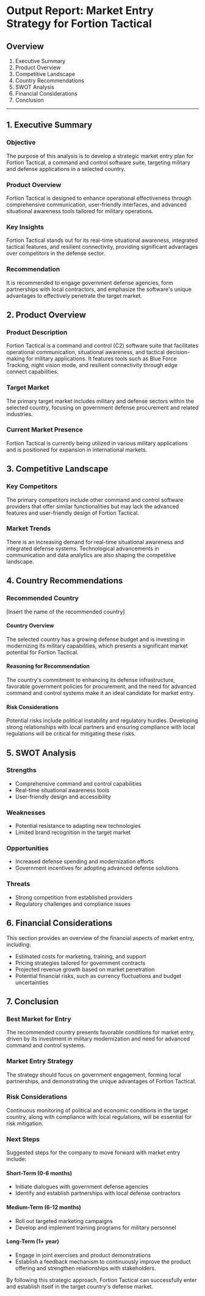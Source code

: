 # Output Report: Market Entry Strategy for Fortion Tactical

## Overview

1. Executive Summary  
2. Product Overview  
3. Competitive Landscape  
4. Country Recommendations  
5. SWOT Analysis  
6. Financial Considerations  
7. Conclusion  

---

## 1. Executive Summary

### Objective  
The purpose of this analysis is to develop a strategic market entry plan for Fortion Tactical, a command and control software suite, targeting military and defense applications in a selected country.

### Product Overview  
Fortion Tactical is designed to enhance operational effectiveness through comprehensive communication, user-friendly interfaces, and advanced situational awareness tools tailored for military operations.

### Key Insights  
Fortion Tactical stands out for its real-time situational awareness, integrated tactical features, and resilient connectivity, providing significant advantages over competitors in the defense sector.

### Recommendation  
It is recommended to engage government defense agencies, form partnerships with local contractors, and emphasize the software's unique advantages to effectively penetrate the target market.

## 2. Product Overview

### Product Description  
Fortion Tactical is a command and control (C2) software suite that facilitates operational communication, situational awareness, and tactical decision-making for military applications. It features tools such as Blue Force Tracking, night vision mode, and resilient connectivity through edge connect capabilities.

### Target Market  
The primary target market includes military and defense sectors within the selected country, focusing on government defense procurement and related industries.

### Current Market Presence  
Fortion Tactical is currently being utilized in various military applications and is positioned for expansion in international markets.

## 3. Competitive Landscape

### Key Competitors  
The primary competitors include other command and control software providers that offer similar functionalities but may lack the advanced features and user-friendly design of Fortion Tactical.

### Market Trends  
There is an increasing demand for real-time situational awareness and integrated defense systems. Technological advancements in communication and data analytics are also shaping the competitive landscape.

## 4. Country Recommendations

### Recommended Country  
[Insert the name of the recommended country]

#### Country Overview  
The selected country has a growing defense budget and is investing in modernizing its military capabilities, which presents a significant market potential for Fortion Tactical.

#### Reasoning for Recommendation  
The country's commitment to enhancing its defense infrastructure, favorable government policies for procurement, and the need for advanced command and control systems make it an ideal candidate for market entry.

#### Risk Considerations  
Potential risks include political instability and regulatory hurdles. Developing strong relationships with local partners and ensuring compliance with local regulations will be critical for mitigating these risks.

## 5. SWOT Analysis

### Strengths  
- Comprehensive command and control capabilities
- Real-time situational awareness tools
- User-friendly design and accessibility

### Weaknesses  
- Potential resistance to adapting new technologies
- Limited brand recognition in the target market

### Opportunities  
- Increased defense spending and modernization efforts
- Government incentives for adopting advanced defense solutions

### Threats  
- Strong competition from established providers
- Regulatory challenges and compliance issues

## 6. Financial Considerations

This section provides an overview of the financial aspects of market entry, including:
- Estimated costs for marketing, training, and support
- Pricing strategies tailored for government contracts
- Projected revenue growth based on market penetration
- Potential financial risks, such as currency fluctuations and budget uncertainties

## 7. Conclusion

### Best Market for Entry  
The recommended country presents favorable conditions for market entry, driven by its investment in military modernization and need for advanced command and control systems.

### Market Entry Strategy  
The strategy should focus on government engagement, forming local partnerships, and demonstrating the unique advantages of Fortion Tactical.

### Risk Considerations  
Continuous monitoring of political and economic conditions in the target country, along with compliance with local regulations, will be essential for risk mitigation.

### Next Steps  
Suggested steps for the company to move forward with market entry include:

#### Short-Term (0-6 months)  
- Initiate dialogues with government defense agencies  
- Identify and establish partnerships with local defense contractors  

#### Medium-Term (6-12 months)  
- Roll out targeted marketing campaigns  
- Develop and implement training programs for military personnel  

#### Long-Term (1+ year)  
- Engage in joint exercises and product demonstrations  
- Establish a feedback mechanism to continuously improve the product offering and strengthen relationships with stakeholders.  

By following this strategic approach, Fortion Tactical can successfully enter and establish itself in the target country's defense market.